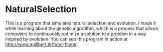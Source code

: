 # NaturalSelection
This is a program that simulates natural selection and evolution. I made it while learning about the genetic algrotithm, which is a process that allows computers to continuously optimize a solution to a problem in a way inspired by evolution. You can see this program in action at http://www.quillbert.tk/food-finder.
